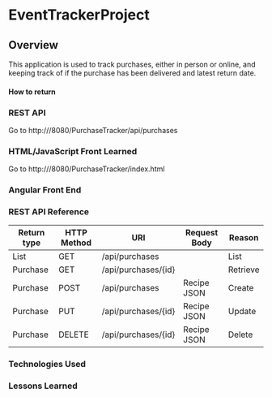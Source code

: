 # EventTrackerProject

## Overview
This application is used to track purchases, either in person or online, and keeping track of if the purchase has been delivered and latest return date.

#### How to return


### REST API
Go to http://<IP Address>/8080/PurchaseTracker/api/purchases


### HTML/JavaScript Front Learned
Go to http://<IP Address>/8080/PurchaseTracker/index.html

### Angular Front End

### REST API Reference
|Return type     | HTTP Method | URI                 | Request Body| Reason  |
|----------------|-------------|---------------------|-------------|---------|
| List           | GET         | /api/purchases      |             | List    |
| Purchase       | GET         | /api/purchases/{id} |             | Retrieve|
| Purchase       | POST        | /api/purchases      | Recipe JSON | Create  |
| Purchase       | PUT         | /api/purchases/{id} | Recipe JSON | Update  |
| Purchase       | DELETE      | /api/purchases/{id} | Recipe JSON | Delete  |

### Technologies Used

### Lessons Learned
